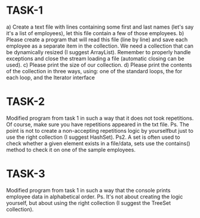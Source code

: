 # TASK-1
a) Create a text file with lines containing some first and last names (let's say it's a list of employees), let this file contain a few of those employees.
b) Please create a program that will read this file (line by line) and save each employee as a separate item in the collection. We need a collection that can be dynamically resized (I suggest ArrayList). Remember to properly handle exceptions and close the stream loading a file (automatic closing can be used).
c) Please print the size of our collection.
d) Please print the contents of the collection in three ways, using: one of the standard loops, the for each loop, and the Iterator interface
# TASK-2
Modified program from task 1 in such a way that it does not took repetitions. Of course, make sure you have repetitions appeared in the txt file. Ps. The point is not to create a non-accepting repetitions logic by yourselfbut just to use the right collection (I suggest HashSet). Ps2. A set is often used to check whether a given element exists in a file/data, sets use the contains() method to check it on one of the sample employees.
# TASK-3
Modified program from task 1 in such a way that the console prints employee data in alphabetical order. Ps. It's not about creating the logic yourself, but about using the right collection (I suggest the TreeSet collection).
